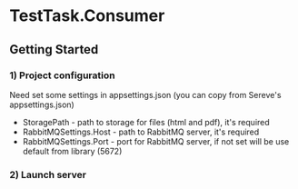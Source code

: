 ﻿# TestTask.Consumer
## Getting Started

### 1) Project configuration 
Need set some settings in appsettings.json (you can copy from Sereve's appsettings.json)
- StoragePath - path to storage for files (html and pdf), it's required
- RabbitMQSettings.Host - path to RabbitMQ server, it's required
- RabbitMQSettings.Port - port for RabbitMQ server, if not set will be use default from library (5672)

### 2) Launch server
